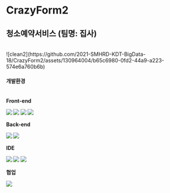 # CrazyForm2
## 청소예약서비스 (팀명: 집사)
<br>
![clean2](https://github.com/2021-SMHRD-KDT-BigData-18/CrazyForm2/assets/130964004/b65c6980-0fd2-44a9-a223-574e6a760b6b)

<h4>개발환경<h4><br>
Front-end
<p>
<img src="https://img.shields.io/badge/HTML-E34F26?style=flat-square&logo=html5&logoColor=white"/>
<img src="https://img.shields.io/badge/CSS-1572B6?style=flat-square&logo=css3&logoColor=white"/>
<img src="https://img.shields.io/badge/JS-F7DF1E?style=flat-square&logo=javascript&logoColor=white"/>
<img src="https://img.shields.io/badge/JQ-0769AD?style=flat-square&logo=jquery&logoColor=white"/></p>
Back-end
<p>
<img src="https://img.shields.io/badge/Java-007396?style=flat&logo=OpenJDK&logoColor=white"/>
<img src="https://img.shields.io/badge/오라클-F80000?style=flat-square&logo=oracle&logoColor=white"/></p>
IDE
<p>
<img src="https://img.shields.io/badge/Visual Studio Code-007ACC?style=flat-square&logo=visualstudiocode&logoColor=white"/>
<img src="https://img.shields.io/badge/Eclipse-007ACC?style=flat-square&logo=Eclipse IDE&logoColor=white"/>
<img src="https://img.shields.io/badge/아파치톰캣-F8DC75?style=flat-square&logo=apachetomcat&logoColor=white"/></p>
협업
<p>
<img src="https://img.shields.io/badge/깃허브-181717?style=flat-square&logo=github&logoColor=white"/></p>


